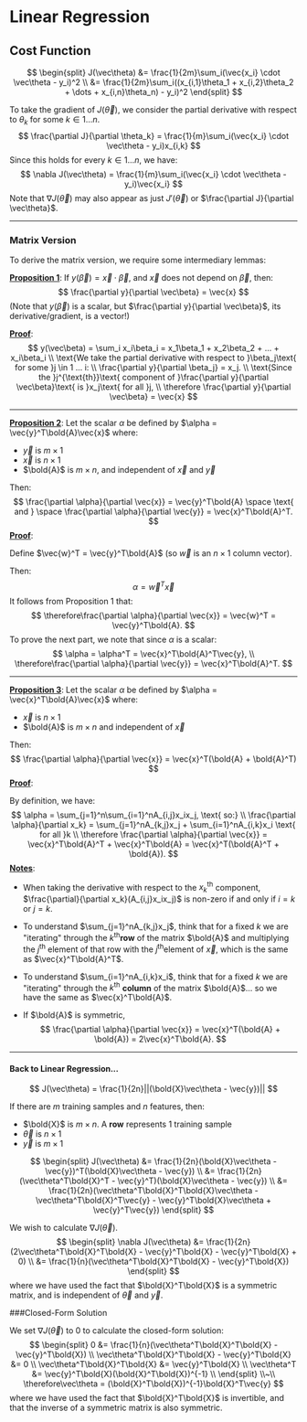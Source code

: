 # Linear Regression

## Cost Function

$$
\begin{split}
	J(\vec\theta) &= \frac{1}{2m}\sum_i(\vec{x_i} \cdot \vec\theta - y_i)^2 \\
	&= \frac{1}{2m}\sum_i((x_{i,1}\theta_1 + x_{i,2}\theta_2 + \dots + x_{i,n}\theta_n) - y_i)^2
\end{split}
$$

To take the gradient of $J(\vec\theta)$, we consider the partial derivative with respect to $\theta_k$ for some $k \in 1 ... n$.
$$
\frac{\partial J}{\partial \theta_k} = \frac{1}{m}\sum_i(\vec{x_i} \cdot \vec\theta - y_i)x_{i,k}
$$
Since this holds for every $k \in 1 ... n$, we have:
$$
\nabla J(\vec\theta) = \frac{1}{m}\sum_i(\vec{x_i} \cdot \vec\theta - y_i)\vec{x_i}
$$
Note that $\nabla J(\vec\theta)​$ may also appear as just $J'(\vec\theta)​$ or $\frac{\partial J}{\partial \vec\theta}​$.

---

### Matrix Version

To derive the matrix version, we require some intermediary lemmas:

**<u>Proposition 1</u>**: If $y(\vec\beta) = \vec{x} \cdot \vec\beta$, and $\vec{x}$ does not depend on $\vec\beta$, then:
$$
\frac{\partial y}{\partial \vec\beta} = \vec{x}
$$
(Note that $y(\vec\beta)$ is a scalar, but $\frac{\partial y}{\partial \vec\beta}$, its derivative/gradient, is a vector!) 

**<u>Proof</u>**:
$$
y(\vec\beta) = \sum_i x_i\beta_i = x_1\beta_1 + x_2\beta_2 + ... + x_i\beta_i \\
\text{We take the partial derivative with respect to }\beta_j\text{ for some }j \in 1 ... i: \\
\frac{\partial y}{\partial \beta_j} = x_j. \\
\text{Since the }j^{\text{th}}\text{ component of }\frac{\partial y}{\partial \vec\beta}\text{ is }x_j\text{ for all }j, \\
\therefore \frac{\partial y}{\partial \vec\beta} = \vec{x}
$$

---

**<u>Proposition 2</u>**: Let the scalar $\alpha$ be defined by $\alpha = \vec{y}^T\bold{A}\vec{x}$ where:

- $\vec{y}​$ is $m \times 1​$
- $\vec{x}​$ is $n \times 1​$
- $\bold{A}​$ is $m \times n​$, and independent of $\vec{x}​$ and $\vec{y}​$

Then:
$$
\frac{\partial \alpha}{\partial \vec{x}} = \vec{y}^T\bold{A} \space \text{ and } \space \frac{\partial \alpha}{\partial \vec{y}} = \vec{x}^T\bold{A}^T.
$$
**<u>Proof</u>**:

Define $\vec{w}^T = \vec{y}^T\bold{A}$ (so $\vec{w}$ is an $n \times 1$ column vector).

Then:
$$
\alpha = \vec{w}^T\vec{x}
$$
It follows from Proposition 1 that:
$$
\therefore\frac{\partial \alpha}{\partial \vec{x}} = \vec{w}^T = \vec{y}^T\bold{A}.
$$
To prove the next part, we note that since $\alpha$ is a scalar:
$$
\alpha = \alpha^T = \vec{x}^T\bold{A}^T\vec{y}, \\
\therefore\frac{\partial \alpha}{\partial \vec{y}} = \vec{x}^T\bold{A}^T.
$$

---

**<u>Proposition 3</u>**: Let the scalar $\alpha$ be defined by $\alpha = \vec{x}^T\bold{A}\vec{x}$ where:

- $\vec{x}$ is $n \times 1$
- $\bold{A}$ is $m \times n$ and independent of $\vec{x}​$

Then:
$$
\frac{\partial \alpha}{\partial \vec{x}} = \vec{x}^T(\bold{A} + \bold{A}^T)
$$
**<u>Proof</u>**:

By definition, we have:
$$
\alpha = \sum_{j=1}^n\sum_{i=1}^nA_{i,j}x_ix_j, \text{ so:} \\
\frac{\partial \alpha}{\partial x_k} = \sum_{j=1}^nA_{k,j}x_j + \sum_{i=1}^nA_{i,k}x_i \text{ for all }k \\
\therefore \frac{\partial \alpha}{\partial \vec{x}} = \vec{x}^T\bold{A}^T + \vec{x}^T\bold{A} = \vec{x}^T(\bold{A}^T + \bold{A}).
$$
**<u>Notes</u>**:

- When taking the derivative with respect to the ${x_k}^{\text{th}}$ component, $\frac{\partial}{\partial x_k}(A_{i,j}x_ix_j)$ is non-zero if and only if $i = k$ or $j = k$.

- To understand $\sum_{j=1}^nA_{k,j}x_j​$, think that for a fixed $k​$ we are "iterating" through the $k^{\text{th}}​$ **row** of the matrix $\bold{A}​$ and multiplying the $j^{\text{th}}​$ element of that row with the $j^{\text{th}}​$ element of $\vec{x}​$, which is the same as $\vec{x}^T\bold{A}^T​$.

- To understand  $\sum_{i=1}^nA_{i,k}x_i$, think that for a fixed $k$ we are "iterating" through the $k^{\text{th}}$ **column** of the matrix $\bold{A}$... so we have the same as $\vec{x}^T\bold{A}$.

- If $\bold{A}$ is symmetric,
  $$
  \frac{\partial \alpha}{\partial \vec{x}} = \vec{x}^T(\bold{A} + \bold{A}) = 2\vec{x}^T\bold{A}.
  $$

---

#### Back to Linear Regression...

$$
J(\vec\theta) = \frac{1}{2n}||(\bold{X}\vec\theta - \vec{y})||
$$

If there are $m$ training samples and $n$ features, then:

- $\bold{X}$ is $m \times n$. A **row** represents 1 training sample
- $\vec\theta$ is $n \times 1$
- $\vec{y}​$ is $m \times 1​$

$$
\begin{split}
	J(\vec\theta) &= \frac{1}{2n}(\bold{X}\vec\theta - \vec{y})^T(\bold{X}\vec\theta - \vec{y}) \\
	&= \frac{1}{2n}(\vec\theta^T\bold{X}^T - \vec{y}^T)(\bold{X}\vec\theta - \vec{y}) \\
	&= \frac{1}{2n}(\vec\theta^T\bold{X}^T\bold{X}\vec\theta - \vec\theta^T\bold{X}^T\vec{y} - \vec{y}^T\bold{X}\vec\theta + \vec{y}^T\vec{y})
\end{split}
$$

We wish to calculate $\nabla J(\vec\theta)​$.
$$
\begin{split}
	\nabla J(\vec\theta) &= \frac{1}{2n}(2\vec\theta^T\bold{X}^T\bold{X} - \vec{y}^T\bold{X} - \vec{y}^T\bold{X} + 0) \\
	&= \frac{1}{n}(\vec\theta^T\bold{X}^T\bold{X} - \vec{y}^T\bold{X})
\end{split}
$$
where we have used the fact that $\bold{X}^T\bold{X}$ is a symmetric matrix, and is independent of $\vec\theta$ and $\vec{y}$. 

###Closed-Form Solution

We set $\nabla J(\vec\theta)$ to $0$ to calculate the closed-form solution:
$$
\begin{split}
	0 &= \frac{1}{n}(\vec\theta^T\bold{X}^T\bold{X} - \vec{y}^T\bold{X}) \\
	\vec\theta^T\bold{X}^T\bold{X} - \vec{y}^T\bold{X} &= 0 \\
	\vec\theta^T\bold{X}^T\bold{X} &= \vec{y}^T\bold{X} \\
	\vec\theta^T &= \vec{y}^T\bold{X}(\bold{X}^T\bold{X})^{-1} \\
\end{split} \\~\\
\therefore\vec\theta = (\bold{X}^T\bold{X})^{-1}\bold{X}^T\vec{y}
$$
where we have used the fact that $\bold{X}^T\bold{X}​$ is invertible, and that the inverse of a symmetric matrix is also symmetric.



